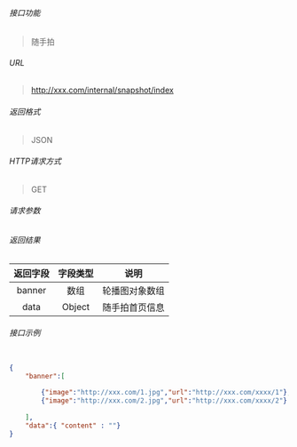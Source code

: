 ###### 接口功能

> 随手拍

###### URL

> http://xxx.com/internal/snapshot/index

###### 返回格式

> JSON

###### HTTP请求方式

> GET

###### 请求参数
>  

###### 返回结果
>  
|返回字段|字段类型|说明|
| :-----: |  :-----: | :-----: |
|banner|数组|轮播图对象数组|
|data|Object|随手拍首页信息|

###### 接口示例

```JSON

{
    "banner":[
    
        {"image":"http://xxx.com/1.jpg","url":"http://xxx.com/xxxx/1"},
        {"image":"http://xxx.com/2.jpg","url":"http://xxx.com/xxxx/2"}
    
    ], 
    "data":{ "content" : ""}
}

```
